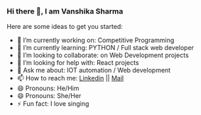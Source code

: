 ### Hi there 👋, I am Vanshika Sharma

Here are some ideas to get you started:

- 🔭 I’m currently working on: Competitive Programming
- 🌱 I’m currently learning: PYTHON / Full stack web developer
- 👯 I’m looking to collaborate: on Web Development projects
- 🤔 I’m looking for help with: React projects
- 💬 Ask me about: IOT automation / Web development
- 📫 How to reach me: [Linkedin](https://www.linkedin.com/in/vanshika-sharma24/) || [Mail](mailto:vanshikasharma2401@gmail.com)
- 😄 Pronouns: He/Him
- 😄 Pronouns: She/Her
- ⚡ Fun fact: I love singing

